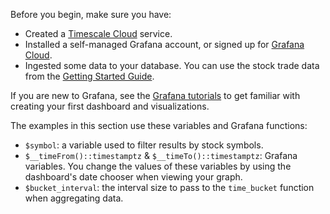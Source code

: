 Before you begin, make sure you have:

*   Created a [Timescale Cloud][cloud-login] service.
*   Installed a self-managed Grafana account, or signed up for
    [Grafana Cloud][install-grafana].
*   Ingested some data to your database. You can use the stock trade data from
    the [Getting Started Guide][gsg-data].

If you are new to Grafana, see the [Grafana tutorials][grafana-tutorials]
to get familiar with creating your first dashboard and visualizations.

The examples in this section use these variables and Grafana functions:

*   `$symbol`: a variable used to filter results by stock symbols.
*   `$__timeFrom()::timestamptz` & `$__timeTo()::timestamptz`:
    Grafana variables. You change the values of these variables by
    using the dashboard's date chooser when viewing your graph.
*   `$bucket_interval`: the interval size to pass to the `time_bucket`
    function when aggregating data.

[install-grafana]: https://grafana.com/get/
[gsg-data]: /getting-started/:currentVersion:/add-data/
[grafana-tutorials]: /tutorials/:currentVersion:/grafana/
[cloud-login]: https://console.cloud.timescale.com/
